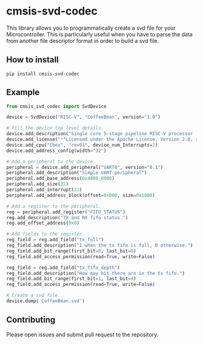 # cmsis-svd-codec
This library allows you to programmatically create a svd file for your Microcontroller.
This is particularly useful when you have to parse the data from another
file descriptor format in order to build a svd file.

## How to install
```
pip install cmsis-svd-codec
```

## Example

```python
from cmsis_svd_codec import SvdDevice

device = SvdDevice("RISC-V", "CoffeeBean", version="1.0")

# Fill the device top level details.
device.add_description("Single core 5-stage pipeline RISC-V processor ...")
device.add_license("""Licensed under the Apache License, Version 2.0, see LICENSE for details."""
device.add_cpu("Ibex", "rev01", device_num_Interrupts=2)
device.add_address_config(width="32")

# Add a peripheral to the device.
peripheral = device.add_peripheral("UART0", version="0.1")
peripheral.add_description("Simple UART peripheral")
peripheral.add_base_address(0x4000_0000)
peripheral.add_size(32)
peripheral.add_interrupt(21)
peripheral.add_address_block(offset=0x000, size=0x1000)

# Add a register to the peripheral.
reg = peripheral.add_register("FIFO_STATUS")
reg.add_description("TX and RX fifo status.")
reg.add_offset_address(0x0)

# Add fields to the register.
reg_field = reg.add_field("tx_full")
reg_field.add_description("1 when the tx fifo is full, 0 otherwise.")
reg_field.add_bit_range(first_bit=0, last_bit=0)
reg_field.add_access_permission(read=True, write=False)

reg_field = reg.add_field("tx_fifo_depth")
reg_field.add_description("How may bit there are in the tx fifo.")
reg_field.add_bit_range(first_bit=1, last_bit=4)
reg_field.add_access_permission(read=True, write=False)

# Create a svd file.
device.dump('CoffeeBean.svd')
```

## Contributing 
Please open issues and submit pull request to the repository.